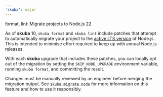 ```yaml
---
'skuba': major
---
```


format, lint: Migrate projects to Node.js 22

As of **skuba** 10, `skuba format` and `skuba lint` include patches that attempt to automatically migrate your project to the [active LTS version] of Node.js. This is intended to minimise effort required to keep up with annual Node.js releases.

With each **skuba** upgrade that includes these patches, you can locally opt out of the migration by setting the `SKIP_NODE_UPGRADE` environment variable, running `skuba format`, and committing the result.

Changes must be manually reviewed by an engineer before merging the migration output. See [`skuba migrate node`](https://seek-oss.github.io/skuba/docs/cli/migrate.html#skuba-migrate-node) for more information on this feature and how to use it responsibly.

[active LTS version]: https://nodejs.org/en/about/previous-releases#nodejs-releases
